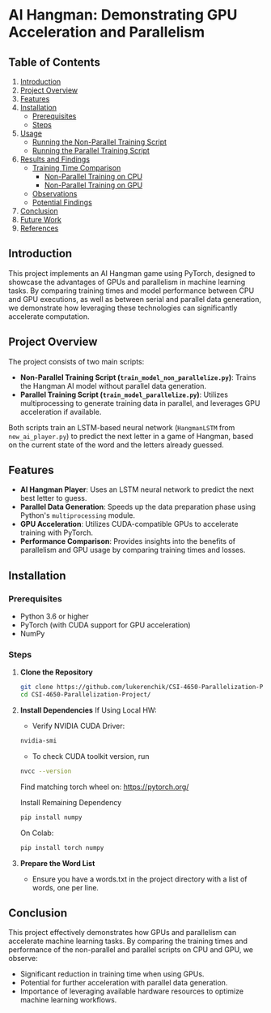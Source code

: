 # AI Hangman: Demonstrating GPU Acceleration and Parallelism

## Table of Contents

1. [Introduction](#introduction)
2. [Project Overview](#project-overview)
3. [Features](#features)
4. [Installation](#installation)
   - [Prerequisites](#prerequisites)
   - [Steps](#steps)
5. [Usage](#usage)
   - [Running the Non-Parallel Training Script](#running-the-non-parallel-training-script)
   - [Running the Parallel Training Script](#running-the-parallel-training-script)
6. [Results and Findings](#results-and-findings)
   - [Training Time Comparison](#training-time-comparison)
     - [Non-Parallel Training on CPU](#non-parallel-training-on-cpu)
     - [Non-Parallel Training on GPU](#non-parallel-training-on-gpu)
   - [Observations](#observations)
   - [Potential Findings](#potential-findings)
7. [Conclusion](#conclusion)
8. [Future Work](#future-work)
9. [References](#references)

## Introduction

This project implements an AI Hangman game using PyTorch, designed to showcase the advantages of GPUs and parallelism in machine learning tasks. By comparing training times and model performance between CPU and GPU executions, as well as between serial and parallel data generation, we demonstrate how leveraging these technologies can significantly accelerate computation.

## Project Overview

The project consists of two main scripts:

- **Non-Parallel Training Script (`train_model_non_parallelize.py`)**: Trains the Hangman AI model without parallel data generation.
- **Parallel Training Script (`train_model_parallelize.py`)**: Utilizes multiprocessing to generate training data in parallel, and leverages GPU acceleration if available.

Both scripts train an LSTM-based neural network (`HangmanLSTM` from `new_ai_player.py`) to predict the next letter in a game of Hangman, based on the current state of the word and the letters already guessed.

## Features

- **AI Hangman Player**: Uses an LSTM neural network to predict the next best letter to guess.
- **Parallel Data Generation**: Speeds up the data preparation phase using Python's `multiprocessing` module.
- **GPU Acceleration**: Utilizes CUDA-compatible GPUs to accelerate training with PyTorch.
- **Performance Comparison**: Provides insights into the benefits of parallelism and GPU usage by comparing training times and losses.

## Installation

### Prerequisites

- Python 3.6 or higher
- PyTorch (with CUDA support for GPU acceleration)
- NumPy

### Steps

1. **Clone the Repository**

   ```bash
   git clone https://github.com/lukerenchik/CSI-4650-Parallelization-Project/
   cd CSI-4650-Parallelization-Project/
   

2. **Install Dependencies**
   If Using Local HW:

   - Verify NVIDIA CUDA Driver:
   
   ```bash
   nvidia-smi
   ```
   
   - To check CUDA toolkit version, run
   
   ```bash 
   nvcc --version
   ```
   
   Find matching torch wheel on: https://pytorch.org/
   
   Install Remaining Dependency
   ```bash
   pip install numpy
   ```
   
   On Colab:
   ```bash
   pip install torch numpy
   ```
   
3. **Prepare the Word List**
    - Ensure you have a words.txt in the project directory with a list of words, one per line.



## Conclusion

This project effectively demonstrates how GPUs and parallelism can accelerate machine learning tasks.
By comparing the training times and performance of the non-parallel and parallel scripts on CPU and GPU, we observe:

- Significant reduction in training time when using GPUs.
- Potential for further acceleration with parallel data generation.
- Importance of leveraging available hardware resources to optimize machine learning workflows.
